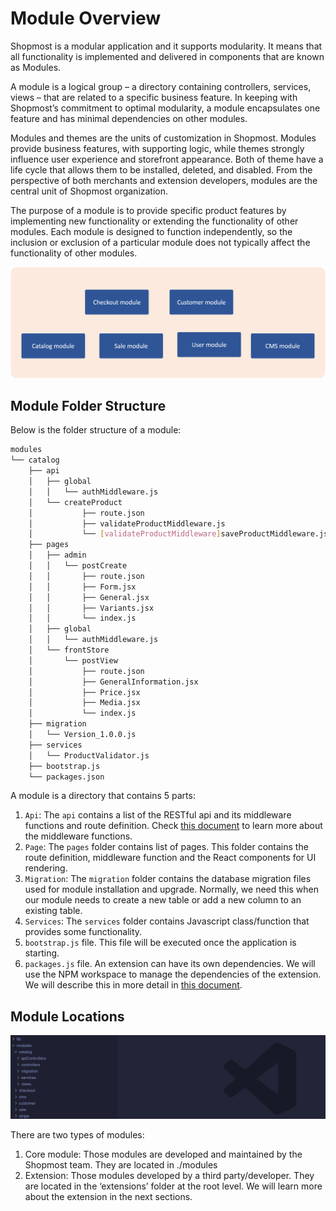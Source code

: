 

# Module Overview

Shopmost is a modular application and it supports modularity. It means that all functionality is implemented and delivered in components that are known as Modules.

A module is a logical group – a directory containing controllers, services, views – that are related to a specific business feature. In keeping with Shopmost’s commitment to optimal modularity, a module encapsulates one feature and has minimal dependencies on other modules.

Modules and themes are the units of customization in Shopmost. Modules provide business features, with supporting logic, while themes strongly influence user experience and storefront appearance. Both of theme have a life cycle that allows them to be installed, deleted, and disabled. From the perspective of both merchants and extension developers, modules are the central unit of Shopmost organization.

The purpose of a module is to provide specific product features by implementing new functionality or extending the functionality of other modules. Each module is designed to function independently, so the inclusion or exclusion of a particular module does not typically affect the functionality of other modules.

![Shopmost modular pattern](./img/modular.png "Shopmost modular pattern")

## Module Folder Structure

Below is the folder structure of a module:

```bash
modules
└── catalog
    ├── api
    │   ├── global
    │   │   └── authMiddleware.js
    │   └── createProduct
    │           ├── route.json
    │           ├── validateProductMiddleware.js
    │           └── [validateProductMiddleware]saveProductMiddleware.js
    ├── pages
    │   ├── admin
    │   │   └── postCreate
    │   │       ├── route.json
    │   │       ├── Form.jsx
    │   │       ├── General.jsx
    │   │       ├── Variants.jsx
    │   │       └── index.js
    │   ├── global
    │   │   └── authMiddleware.js
    │   └── frontStore
    │       └── postView
    │           ├── route.json
    │           ├── GeneralInformation.jsx
    │           ├── Price.jsx
    │           ├── Media.jsx
    │           └── index.js
    ├── migration
    │   └── Version_1.0.0.js
    ├── services
    │   └── ProductValidator.js
    ├── bootstrap.js
    └── packages.json
```


A module is a directory that contains 5 parts:

1. `Api`: The `api` contains a list of the RESTful api and its middleware functions and route definition. Check [this document](./../knowledge-base/middleware-system) to learn more about the middleware functions.
2. `Page`: The `pages` folder contains list of pages. This folder contains the route definition, middleware function and the React components for UI rendering.
3. `Migration`: The `migration` folder contains the database migration files used for module installation and upgrade. Normally, we need this when our module needs to create a new table or add a new column to an existing table.
4. `Services`: The `services` folder contains Javascript class/function that provides some functionality.
5. `bootstrap.js` file. This file will be executed once the application is starting.
6. `packages.js` file. An extension can have its own dependencies. We will use the NPM workspace to manage the dependencies of the extension. We will describe this in more detail in [this document](./extension-development).

## Module Locations

![Shopmost module location](./img/modules-location.png "Shopmost module location")

There are two types of modules:

1. Core module: Those modules are developed and maintained by the Shopmost team. They are located in ./modules
2. Extension: Those modules developed by a third party/developer. They are located in the ‘extensions’ folder at the root level. We will learn more about the extension in the next sections.